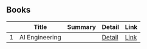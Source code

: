 ## Books
||Title|Summary|Detail|Link|
|-|---|---|---|---|
|1|AI Engineering||[Detail](https://github.com/comejtome508/Human_AI-Agents_Teaming/blob/main/02.1-Books/01_AI%20Engineering)|[Link]()|
